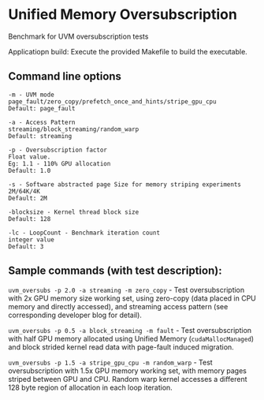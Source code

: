 # Unified Memory Oversubscription

Benchmark for UVM oversubscription tests

Applicatiopn build: Execute the provided Makefile to build the executable.
## Command line options

```
-m - UVM mode
page_fault/zero_copy/prefetch_once_and_hints/stripe_gpu_cpu
Default: page_fault

-a - Access Pattern
streaming/block_streaming/random_warp
Default: streaming

-p - Oversubscription factor
Float value.
Eg: 1.1 - 110% GPU allocation
Default: 1.0

-s - Software abstracted page Size for memory striping experiments
2M/64K/4K
Default: 2M

-blocksize - Kernel thread block size
Default: 128

-lc - LoopCount - Benchmark iteration count
integer value
Default: 3
```

## Sample commands (with test description):
`uvm_oversubs -p 2.0 -a streaming -m zero_copy` - Test oversubscription with 2x GPU memory size working set, using zero-copy (data placed in CPU memory and directly accessed), and streaming access pattern (see corresponding developer blog for detail).

`uvm_oversubs -p 0.5 -a block_streaming -m fault` - Test oversubscription with half GPU memory allocated using Unified Memory (`cudaMallocManaged`) and block strided kernel read data with page-fault induced migration.

`uvm_oversubs -p 1.5 -a stripe_gpu_cpu -m random_warp` - Test oversubscription with 1.5x GPU memory working set, with memory pages striped between GPU and CPU. Random warp kernel accesses a different 128 byte region of allocation in each loop iteration.
